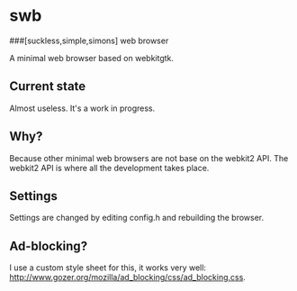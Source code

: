 # swb
###[suckless,simple,simons] web browser

A minimal web browser based on webkitgtk.

## Current state
Almost useless. It's a work in progress.

## Why?
Because other minimal web browsers are not base on the webkit2 API.
The webkit2 API is where all the development takes place.

## Settings
Settings are changed by editing config.h and rebuilding the browser.

## Ad-blocking?
I use a custom style sheet for this, it works very well: http://www.gozer.org/mozilla/ad_blocking/css/ad_blocking.css.
